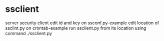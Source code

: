 # ssclient
server security client
edit id and key on ssconf.py-example
edit location of ssclint.py on crontab-example
run ssclient.py from its location using command ./ssclient.py 

  
